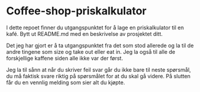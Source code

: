 # Coffee-shop-priskalkulator
I dette repoet finner du utgangspunktet for å lage en priskalkulator til en kafé. Bytt ut README.md med en beskrivelse av prosjektet ditt.

Det jeg har gjort er å ta utgangspunktet fra det som stod allerede og la til de andre tingene som size og take out eller eat in. Jeg la også til alle de forskjellige kaffene siden alle ikke var der først. 

Jeg la til sånn at når du skriver feil svar går du ikke bare til neste spørsmål, du må faktisk svare riktig på spørsmålet for at du skal gå videre. På slutten får du en vennlig melding som sier alt du kjøpte. 

